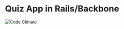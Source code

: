 # Quiz App in Rails/Backbone

[![Code Climate](https://codeclimate.com/github/ambisoft/tinyquiz/badges/gpa.svg)](https://codeclimate.com/github/ambisoft/tinyquiz)
